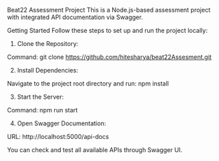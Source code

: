 Beat22 Assessment Project
This is a Node.js-based assessment project with integrated API documentation via Swagger.

Getting Started
Follow these steps to set up and run the project locally:

1. Clone the Repository:

Command:
git clone https://github.com/hitesharya/beat22Assesment.git

2. Install Dependencies:

Navigate to the project root directory and run:
npm install

3. Start the Server:

Command:
npm run start

4. Open Swagger Documentation:

URL:
http://localhost:5000/api-docs

You can check and test all available APIs through Swagger UI.